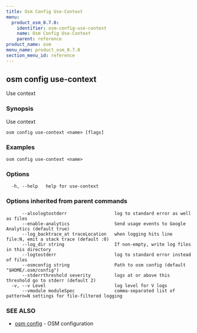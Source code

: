 ```yaml
---
title: Osm Config Use-Context
menu:
  product_osm_0.7.0:
    identifier: osm-config-use-context
    name: Osm Config Use-Context
    parent: reference
product_name: osm
menu_name: product_osm_0.7.0
section_menu_id: reference
---
```

## osm config use-context

Use context

### Synopsis

Use context

```
osm config use-context <name> [flags]
```

### Examples

```
osm config use-context <name>
```

### Options

```
  -h, --help   help for use-context
```

### Options inherited from parent commands

```
      --alsologtostderr                  log to standard error as well as files
      --enable-analytics                 Send usage events to Google Analytics (default true)
      --log_backtrace_at traceLocation   when logging hits line file:N, emit a stack trace (default :0)
      --log_dir string                   If non-empty, write log files in this directory
      --logtostderr                      log to standard error instead of files
      --osmconfig string                 Path to osm config (default "$HOME/.osm/config")
      --stderrthreshold severity         logs at or above this threshold go to stderr (default 2)
  -v, --v Level                          log level for V logs
      --vmodule moduleSpec               comma-separated list of pattern=N settings for file-filtered logging
```

### SEE ALSO

* [osm config](/docs/reference/osm_config.md)	 - OSM configuration

